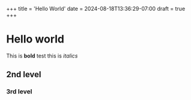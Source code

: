 +++
title = 'Hello World'
date = 2024-08-18T13:36:29-07:00
draft = true
+++

# Hello world

This is **bold** test this is *italics*

## 2nd level

### 3rd level